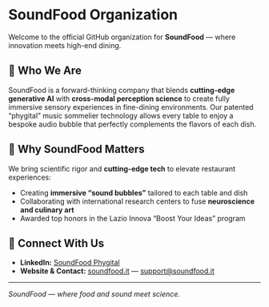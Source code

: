 # SoundFood Organization

Welcome to the official GitHub organization for **SoundFood** — where innovation meets high-end dining.

## 🌟 Who We Are

SoundFood is a forward-thinking company that blends **cutting-edge generative AI** with **cross-modal perception science** to create fully immersive sensory experiences in fine-dining environments. Our patented “phygital” music sommelier technology allows every table to enjoy a bespoke audio bubble that perfectly complements the flavors of each dish.

## 🎯 Why SoundFood Matters

We bring scientific rigor and **cutting-edge tech** to elevate restaurant experiences:

* Creating **immersive “sound bubbles”** tailored to each table and dish
* Collaborating with international research centers to fuse **neuroscience and culinary art**
* Awarded top honors in the Lazio Innova “Boost Your Ideas” program

## 🤝 Connect With Us

* **LinkedIn:** [SoundFood Phygital](https://www.linkedin.com/company/soundfoodphygital)
* **Website & Contact:** [soundfood.it](https://soundfood.it) — [support@soundfood.it](mailto:support@soundfood.it)

---

*SoundFood — where food and sound meet science.*
